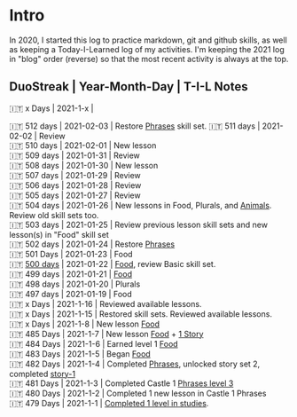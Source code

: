# Intro
In 2020, I started this log to practice markdown, git and github skills, as well as keeping a Today-I-Learned log of my activities. I'm keeping the 2021 log in "blog" order (reverse) so that the most recent activity is always at the top. 


## DuoStreak | Year-Month-Day | T-I-L Notes 

:it: x Days | 2021-1-x |<br>

:it: 512 days | 2021-02-03 | Restore [Phrases](https://github.com/EO4wellness/T-I-L/blob/main/polyglot/italiano/castle-1/Phrases.md#2021-02-03-restore-skill-set) skill set. 
:it: 511 days | 2021-02-02 | Review<br>
:it: 510 days | 2021-02-01 | New lesson<br>
:it: 509 days | 2021-01-31 | Review <br>
:it: 508 days | 2021-01-30 | New lesson<br>
:it: 507 days | 2021-01-29 | Review <br>
:it: 506 days | 2021-01-28 | Review <br>
:it: 505 days | 2021-01-27 | Review <br>
:it: 504 days | 2021-01-26 | New lessons in Food, Plurals, and [Animals](https://github.com/EO4wellness/T-I-L/blob/main/polyglot/italiano/castle-1/Animals.md). Review old skill sets too. <br>
:it: 503 days | 2021-01-25 | Review previous lesson skill sets and new lesson(s) in "Food" skill set<br>
:it: 502 days | 2021-01-24 | Restore [Phrases](https://github.com/EO4wellness/T-I-L/blob/main/polyglot/italiano/castle-1/Phrases.md)<br>
:it: 501 Days | 2021-01-23 | Food <br>
:it: [500 days](https://github.com/EO4wellness/T-I-L/blob/main/polyglot/images/2021-01-22-earned500-days-of-study-duolingo.jpg) | 2021-01-22  | [Food](https://github.com/EO4wellness/T-I-L/blob/main/polyglot/italiano/castle-1/Food.md#2021-01-22-study-session), review Basic skill set.<br> 
:it: 499 days | 2021-01-21  | [Food](https://github.com/EO4wellness/T-I-L/blob/main/polyglot/italiano/castle-1/Food.md#2021-01-21)<br>
:it: 498 days | 2021-01-20 | Plurals <br>
:it: 497 days | 2021-01-19 | Food<br>
:it: x Days | 2021-1-16 | Reviewed available lessons.<br>
:it: x Days | 2021-1-15 | Restored skill sets. Reviewed available lessons.<br>
:it: x Days | 2021-1-8 | New lesson [Food](https://github.com/EO4wellness/T-I-L/blob/main/polyglot/italiano/castle-1/Food.md)<br>
:it: 485 Days | 2021-1-7 | New lesson [Food](https://github.com/EO4wellness/T-I-L/blob/main/polyglot/italiano/castle-1/Food.md#practice-session-1-2021-01-07) + [1 Story](https://github.com/EO4wellness/T-I-L/blob/main/polyglot/italiano/castle-1/story-set1-un-appuntamento.md)<br>
:it: 484 Days | 2021-1-6 | Earned level 1 [Food](https://github.com/EO4wellness/T-I-L/blob/main/polyglot/italiano/castle-1/Food.md)<br>
:it: 483 Days | 2021-1-5 | Began [Food](https://github.com/EO4wellness/T-I-L/blob/main/polyglot/italiano/castle-1/Food.md)<br>
:it: 482 Days | 2021-1-4 | Completed [Phrases](https://github.com/EO4wellness/T-I-L/blob/main/polyglot/italiano/castle-1/Phrases.md), unlocked story set 2, completed [story-1](https://github.com/EO4wellness/T-I-L/blob/main/polyglot/italiano/castle-1/story-set1-buongiorno.md)<br>
:it: 481 Days | 2021-1-3 |  Completed Castle 1 [Phrases level 3](https://github.com/EO4wellness/T-I-L/blob/main/polyglot/italiano/castle-1/2021-01-03_earned-level4-castle1-phrases.jpg)<br>
:it: 480 Days | 2021-1-2 |  Completed 1 new lesson in Castle 1 Phrases  <br>
:it: 479 Days | 2021-1-1 |  [Completed 1 level in studies](https://github.com/EO4wellness/T-I-L/blob/main/polyglot/italiano/castle-1/2021-01-01-level2-greetings.jpg). <br>
